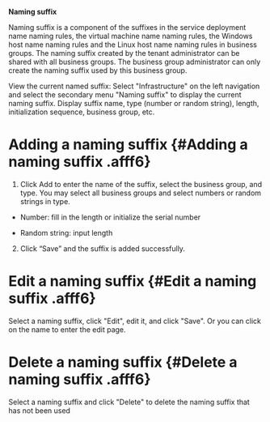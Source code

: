 **Naming suffix**


Naming suffix is a component of the suffixes in the service deployment name naming rules, the virtual machine name naming rules, the Windows host name naming rules and the Linux host name naming rules in business groups. The naming suffix created by the tenant administrator can be shared with all business groups. The business group administrator can only create the naming suffix used by this business group.

View the current named suffix: Select "Infrastructure" on the left navigation and select the secondary menu "Naming suffix" to display the current naming suffix. Display suffix name, type (number or random string), length, initialization sequence, business group, etc. 

# Adding a naming suffix {#Adding a naming suffix .afff6}

1.  Click Add to enter the name of the suffix, select the business group, and type. You may select all business groups and select numbers or random strings in type.

-   Number: fill in the length or initialize the serial number

-   Random string: input length

2.  Click “Save” and the suffix is added successfully.

# Edit a naming suffix {#Edit a naming suffix .afff6}

Select a naming suffix, click "Edit", edit it, and click "Save". Or you can click on the name to enter the edit page.

# Delete a naming suffix {#Delete a naming suffix .afff6}

Select a naming suffix and click "Delete" to delete the naming suffix that has not been used
